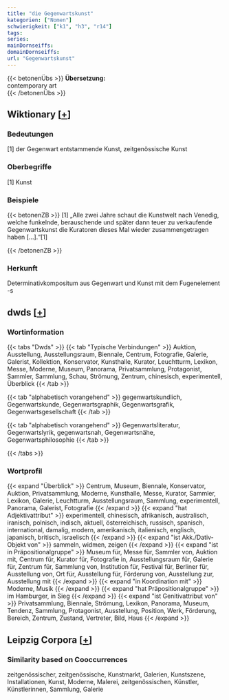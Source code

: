 ```yaml
---
title: "die Gegenwartskunst"
kategorien: ["Nomen"]
schwierigkeit: ["k1", "h3", "r14"]
tags:
series:
mainDornseiffs:
domainDornseiffs:
url: "Gegenwartskunst"
---
```


{{< betonenÜbs >}}
**Übersetzung:**  
contemporary art  
{{< /betonenÜbs >}}

## Wiktionary [[+](https://de.wiktionary.org/wiki/Gegenwartskunst)]

### Bedeutungen
[1] der Gegenwart entstammende Kunst, zeitgenössische Kunst  

### Oberbegriffe
[1] Kunst  

### Beispiele
{{< betonenZB >}}
[1] „Alle zwei Jahre schaut die Kunstwelt nach Venedig, welche funkelnde, berauschende und später dann teuer zu verkaufende Gegenwartskunst die Kuratoren dieses Mal wieder zusammengetragen haben […].“[1]  

{{< /betonenZB >}}
### Herkunft
Determinativkompositum aus Gegenwart und Kunst mit dem Fugenelement -s  



## dwds [[+](https://www.dwds.de/wb/Gegenwartskunst)]

### Wortinformation
{{< tabs "Dwds" >}}
{{< tab "Typische Verbindungen" >}}
Auktion, Ausstellung, Ausstellungsraum, Biennale, Centrum, Fotografie, Galerie, Galerist, Kollektion, Konservator, Kunsthalle, Kurator, Leuchtturm, Lexikon, Messe, Moderne, Museum, Panorama, Privatsammlung, Protagonist, Sammler, Sammlung, Schau, Strömung, Zentrum, chinesisch, experimentell, Überblick
{{< /tab >}}

{{< tab "alphabetisch vorangehend" >}}
gegenwartskundlich, Gegenwartskunde, Gegenwartsgraphik, Gegenwartsgrafik, Gegenwartsgesellschaft
{{< /tab >}}

{{< tab "alphabetisch vorangehend" >}}
Gegenwartsliteratur, Gegenwartslyrik, gegenwartsnah, Gegenwartsnähe, Gegenwartsphilosophie
{{< /tab >}}

{{< /tabs >}}

### Wortprofil
{{< expand "Überblick" >}} Centrum, Museum, Biennale, Konservator, Auktion, Privatsammlung, Moderne, Kunsthalle, Messe, Kurator, Sammler, Lexikon, Galerie, Leuchtturm, Ausstellungsraum, Sammlung, experimentell, Panorama, Galerist, Fotografie {{< /expand >}}
{{< expand "hat Adjektivattribut" >}} experimentell, chinesisch, afrikanisch, australisch, iranisch, polnisch, indisch, aktuell, österreichisch, russisch, spanisch, international, damalig, modern, amerikanisch, italienisch, englisch, japanisch, britisch, israelisch {{< /expand >}}
{{< expand "ist Akk./Dativ-Objekt von" >}} sammeln, widmen, zeigen {{< /expand >}}
{{< expand "ist in Präpositionalgruppe" >}} Museum für, Messe für, Sammler von, Auktion mit, Centrum für, Kurator für, Fotografie in, Ausstellungsraum für, Galerie für, Zentrum für, Sammlung von, Institution für, Festival für, Berliner für, Ausstellung von, Ort für, Ausstellung für, Förderung von, Ausstellung zur, Ausstellung mit {{< /expand >}}
{{< expand "in Koordination mit" >}} Moderne, Musik {{< /expand >}}
{{< expand "hat Präpositionalgruppe" >}} im Hamburger, in Sieg {{< /expand >}}
{{< expand "ist Genitivattribut von" >}} Privatsammlung, Biennale, Strömung, Lexikon, Panorama, Museum, Tendenz, Sammlung, Protagonist, Ausstellung, Position, Werk, Förderung, Bereich, Zentrum, Zustand, Vertreter, Bild, Haus {{< /expand >}}

## Leipzig Corpora [[+](https://corpora.uni-leipzig.de/en/res?word=Gegenwartskunst&corpusId=deu_newscrawl-public_2018)]


### Similarity based on Cooccurrences
zeitgenössischer, zeitgenössische, Kunstmarkt, Galerien, Kunstszene, Installationen, Kunst, Moderne, Malerei, zeitgenössischen, Künstler, Künstlerinnen, Sammlung, Galerie


